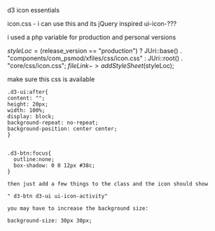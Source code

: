 d3 icon essentials

icon.css - i can use this and its jQuery inspired ui-icon-???

i used a php variable for production and personal versions

$styleLoc = ($release_version == "production") ? JUri::base() . "components/com_psmod/xfiles/css/icon.css" : JUri::root() . "core/css/icon.css";
$fileLink->addStyleSheet($styleLoc);

make sure this css is available

    .d3-ui:after{
    content: "";
    height: 20px;
    width: 100%;
    display: block;
    background-repeat: no-repeat;
    background-position: center center;
    }


    .d3-btn:focus{
      outline:none;
      box-shadow: 0 0 12px #38c;
    }
	
	then just add a few things to the class and the icon should show
	
	" d3-btn d3-ui ui-icon-activity"
	
	you may have to increase the background size:
	
	background-size: 30px 30px;